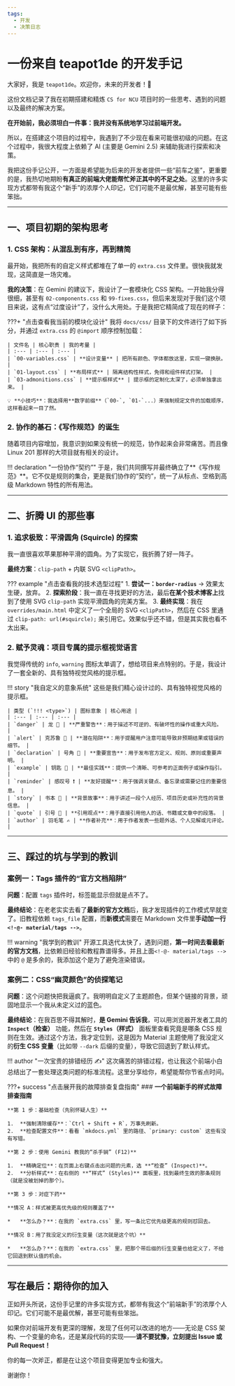 ```yaml
---
tags:
  - 开发
  - 决策日志
---
```


# 一份来自 teapot1de 的开发手记

大家好，我是 `teapot1de`。欢迎你，未来的开发者！🎉

这份文档记录了我在初期搭建和精炼 `CS for NCU` 项目时的一些思考、遇到的问题以及最终的解决方案。

**在开始前，我必须坦白一件事：我并没有系统地学习过前端开发。**

所以，在搭建这个项目的过程中，我遇到了不少现在看来可能很初级的问题。在这个过程中，我很大程度上依赖了 AI (主要是 Gemini 2.5) 来辅助我进行探索和决策。

我把这份手记公开，一方面是希望能为后来的开发者提供一些“前车之鉴”，更重要的是，我热切地期盼**有真正的前端大佬能帮忙斧正其中的不足之处**。这里的许多实现方式都带有我这个“新手”的浓厚个人印记，它们可能不是最优解，甚至可能有些笨拙。

---

## 一、项目初期的架构思考

### 1. CSS 架构：从混乱到有序，再到精简

最开始，我把所有的自定义样式都堆在了单一的 `extra.css` 文件里。很快我就发现，这简直是一场灾难。

**我的决策**：在 Gemini 的建议下，我设计了一套模块化 CSS 架构。一开始我分得很细，甚至有 `02-components.css` 和 `99-fixes.css`，但后来发现对于我们这个项目来说，这有点“过度设计”了，没什么大用处。于是我把它精简成了现在的样子：

???+ "点击查看我当前的模块化设计"
    我将 `docs/css/` 目录下的文件进行了如下拆分，并通过 `extra.css` 的 `@import` 顺序控制加载：

    | 文件名 | 核心职责 | 我的考量 |
    | :--- | :--- | :--- |
    | `00-variables.css` | **设计变量** | 把所有颜色、字体都放这里，实现一键换肤。 |
    | `01-layout.css` | **布局样式** | 隔离结构性样式，免得和组件样式打架。 |
    | `03-admonitions.css` | **提示框样式** | 提示框的定制化太深了，必须单独拿出来。 |

    💡 **小技巧**：我选择用**数字前缀**（`00-`, `01-`...）来强制规定文件的加载顺序，这样看起来一目了然。

### 2. 协作的基石：《写作规范》的诞生

随着项目内容增加，我意识到如果没有统一的规范，协作起来会非常痛苦。而且像 Linux 201 那样的大项目就有相关的设计。

!!! declaration "一份协作“契约”"
    于是，我们共同撰写并最终确立了**《写作规范》**。它不仅是规则的集合，更是我们协作的“契约”，统一了从标点、空格到高级 Markdown 特性的所有用法。

---

## 二、折腾 UI 的那些事

### 1. 追求极致：平滑圆角 (Squircle) 的探索

我一直很喜欢苹果那种平滑的圆角。为了实现它，我折腾了好一阵子。

**最终方案**：`clip-path` + 内联 SVG `<clipPath>`。

??? example "点击查看我的技术选型过程"
    1.  **尝试一：`border-radius`** -> 效果太生硬，放弃。
    2.  **探索阶段**：我一直在寻找更好的方法，最后**在某个技术博客上**找到了使用 SVG `clip-path` 实现平滑圆角的完美方案。
    3.  **最终实现**：我在 `overrides/main.html` 中定义了一个全局的 SVG `<clipPath>`，然后在 CSS 里通过 `clip-path: url(#squircle);` 来引用它。效果似乎还不错，但是其实我也看不太出来。

### 2. 赋予灵魂：项目专属的提示框视觉语言

我觉得传统的 `info`, `warning` 图标太单调了，想给项目来点特别的。于是，我设计了一套全新的、具有独特视觉风格的提示框。

!!! story "我自定义的意象系统"
    这些是我们精心设计过的、具有独特视觉风格的提示框。

    | 类型 (`!!! <type>`) | 图标意象 | 核心用途 |
    | :--- | :--- | :--- |
    | `danger` | 龙 🐉 | **严重警告**：用于描述不可逆的、有破坏性的操作或重大风险。 |
    | `alert` | 克苏鲁 🐙 | **潜在陷阱**：用于提醒用户注意可能导致非预期结果或错误的细节。 |
    | `declaration` | 号角 🎺 | **重要宣告**：用于发布官方定义、规则、原则或重要声明。 |
    | `example` | 钥匙 🔑 | **最佳实践**：提供一个清晰、可参考的正面例子或操作指引。 |
    | `reminder` | 感叹号 ❗ | **友好提醒**：用于强调关键点、备忘录或需要记住的重要信息。 |
    | `story` | 书本 📖 | **背景故事**：用于讲述一段个人经历、项目历史或补充性的背景信息。 |
    | `quote` | 引号 💬 | **引用观点**：用于直接引用他人的话、书籍或文章中的段落。 |
    | `author` | 羽毛笔 ✍️ | **作者补充**：用于作者发表一些题外话、个人见解或元评论。 |

---

## 三、踩过的坑与学到的教训

### 案例一：Tags 插件的“官方文档陷阱”

**问题**：配置 `tags` 插件时，标签能显示但就是点不了。

**最终结论**：在老老实实去看了**最新的官方文档**后，我才发现插件的工作模式早就变了。旧教程依赖 `tags_file` 配置，而**新模式**需要在 Markdown 文件里**手动加一行 `<!-@- material/tags -->`**。

!!! warning "我学到的教训"
    开源工具迭代太快了，遇到问题，**第一时间去看最新的官方文档**，比依赖旧经验和教程靠谱得多。并且上面`<!-@- material/tags -->`中的 `@` 是多余的，我添加这个是为了避免渲染错误。

### 案例二：CSS“幽灵颜色”的侦探笔记

**问题**：这个问题快把我逼疯了。我明明自定义了主题颜色，但某个链接的背景，顽固地显示一个我从未定义过的蓝色。

**最终结论**：在我百思不得其解时，**是 Gemini 告诉我**，可以用浏览器开发者工具的 **`Inspect`（检查）** 功能，然后在 **`Styles`（样式）** 面板里查看究竟是哪条 CSS 规则在生效。通过这个方法，我才定位到，这是因为 Material 主题使用了我没定义的**衍生 CSS 变量**（比如带 `--dark` 后缀的变量），导致它回退到了默认样式。

!!! author "一次宝贵的排错经历 ✍️"
    这次痛苦的排错过程，也让我这个前端小白总结出了一套处理这类问题的标准流程。这里分享给你，希望能帮你节省点时间。

???+ success "点击展开我的故障排查复盘指南"
    ### **一个前端新手的样式故障排查指南**

    **第 1 步：基础检查（先别怀疑人生）**

    1.  **强制清除缓存**：`Ctrl + Shift + R`，万事先刷新。
    2.  **检查配置文件**：看看 `mkdocs.yml` 里的路径、`primary: custom` 这些有没有写错。

    **第 2 步：使用 Gemini 教我的“杀手锏” (F12)**

    1.  **精确定位**：在页面上右键点击出问题的元素，选 **“检查” (Inspect)**。
    2.  **分析样式**：在右侧的 **“样式” (Styles)** 面板里，找到最终生效的那条规则（就是没被划掉的那个）。

    **第 3 步：对症下药**

    **情况 A：样式被更高优先级的规则覆盖了**

    *   **怎么办？**：在我的 `extra.css` 里，写一条比它优先级更高的规则怼回去。

    **情况 B：用了我没定义的衍生变量（这次就是这个坑）**

    *   **怎么办？**：在我的 `extra.css` 里，把那个带后缀的衍生变量也给定义了，不给它回退到默认值的机会。

---

## 写在最后：期待你的加入

正如开头所说，这份手记里的许多实现方式，都带有我这个“前端新手”的浓厚个人印记。它们可能不是最优解，甚至可能有些笨拙。

如果你对前端开发有更深的理解，发现了任何可以改进的地方——无论是 CSS 架构、一个变量的命名，还是某段代码的实现——**请不要犹豫，立刻提出 Issue 或 Pull Request！**

你的每一次斧正，都是在让这个项目变得更加专业和强大。

谢谢你！